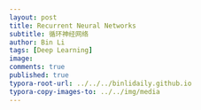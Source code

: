 ```yaml
---
layout: post
title: Recurrent Neural Networks
subtitle: 循环神经网络
author: Bin Li
tags: [Deep Learning]
image: 
comments: true
published: true
typora-root-url: ../../../binlidaily.github.io
typora-copy-images-to: ../../img/media
---
```


